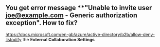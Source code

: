 You get error message **"Unable to invite user joe@example.com - Generic authorization exception". How to fix?
- 

https://docs.microsoft.com/en-gb/azure/active-directory/b2b/allow-deny-listodify the **External Collaboration Settings**

